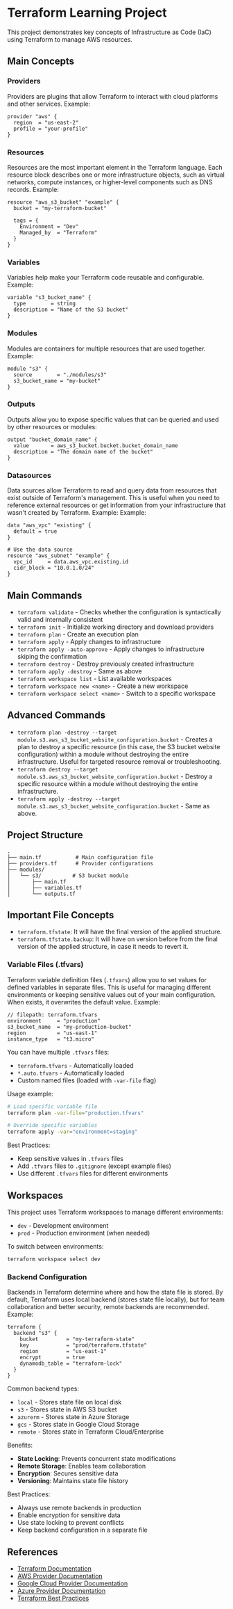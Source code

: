 # Terraform Learning Project

This project demonstrates key concepts of Infrastructure as Code (IaC) using Terraform to manage AWS resources.

## Main Concepts

### Providers

Providers are plugins that allow Terraform to interact with cloud platforms and other services. Example:

```hcl
provider "aws" {
  region  = "us-east-2"
  profile = "your-profile"
}
```

### Resources

Resources are the most important element in the Terraform language. Each resource block describes one or more infrastructure objects, such as virtual networks, compute instances, or higher-level components such as DNS records. Example:

```hcl
resource "aws_s3_bucket" "example" {
  bucket = "my-terraform-bucket"

  tags = {
    Environment = "Dev"
    Managed_by  = "Terraform"
  }
}
```

### Variables

Variables help make your Terraform code reusable and configurable. Example:

```hcl
variable "s3_bucket_name" {
  type        = string
  description = "Name of the S3 bucket"
}
```

### Modules

Modules are containers for multiple resources that are used together. Example:

```hcl
module "s3" {
  source        = "./modules/s3"
  s3_bucket_name = "my-bucket"
}
```

### Outputs

Outputs allow you to expose specific values that can be queried and used by other resources or modules:

```hcl
output "bucket_domain_name" {
  value       = aws_s3_bucket.bucket.bucket_domain_name
  description = "The domain name of the bucket"
}
```

### Datasources

Data sources allow Terraform to read and query data from resources that exist outside of Terraform's management. This is useful when you need to reference external resources or get information from your infrastructure that wasn't created by Terraform. Example: Example:

```hcl
data "aws_vpc" "existing" {
  default = true
}

# Use the data source
resource "aws_subnet" "example" {
  vpc_id     = data.aws_vpc.existing.id
  cidr_block = "10.0.1.0/24"
}
```

## Main Commands

- `terraform validate` - Checks whether the configuration is syntactically valid and internally consistent
- `terraform init` - Initialize working directory and download providers
- `terraform plan` - Create an execution plan
- `terraform apply` - Apply changes to infrastructure
- `terraform apply -auto-approve` - Apply changes to infrastructure skiping the confirmation
- `terraform destroy` - Destroy previously created infrastructure
- `terraform apply -destroy` - Same as above
- `terraform workspace list` - List available workspaces
- `terraform workspace new <name>` - Create a new workspace
- `terraform workspace select <name>` - Switch to a specific workspace

## Advanced Commands

- `terraform plan -destroy --target module.s3.aws_s3_bucket_website_configuration.bucket` - Creates a plan to destroy a specific resource (in this case, the S3 bucket website configuration) within a module without destroying the entire infrastructure. Useful for targeted resource removal or troubleshooting.
- `terraform destroy --target module.s3.aws_s3_bucket_website_configuration.bucket` - Destroy a specific resource within a module without destroying the entire infrastructure.
- `terraform apply -destroy --target module.s3.aws_s3_bucket_website_configuration.bucket` - Same as above.

## Project Structure

```
.
├── main.tf           # Main configuration file
├── providers.tf      # Provider configurations
├── modules/
│   └── s3/          # S3 bucket module
│       ├── main.tf
│       ├── variables.tf
│       └── outputs.tf
```

## Important File Concepts

- `terraform.tfstate`: It will have the final version of the applied structure.
- `terraform.tfstate.backup`: It will have on version before from the final version of the applied structure, in case it needs to revert it.

### Variable Files (.tfvars)

Terraform variable definition files (`.tfvars`) allow you to set values for defined variables in separate files. This is useful for managing different environments or keeping sensitive values out of your main configuration. When exists, it overwrites the default value. Example:

```hcl
// filepath: terraform.tfvars
environment     = "production"
s3_bucket_name  = "my-production-bucket"
region          = "us-east-1"
instance_type   = "t3.micro"
```

You can have multiple `.tfvars` files:

- `terraform.tfvars` - Automatically loaded
- `*.auto.tfvars` - Automatically loaded
- Custom named files (loaded with `-var-file` flag)

Usage example:

```bash
# Load specific variable file
terraform plan -var-file="production.tfvars"

# Override specific variables
terraform apply -var="environment=staging"
```

Best Practices:

- Keep sensitive values in `.tfvars` files
- Add `.tfvars` files to `.gitignore` (except example files)
- Use different `.tfvars` files for different environments

## Workspaces

This project uses Terraform workspaces to manage different environments:

- `dev` - Development environment
- `prod` - Production environment (when needed)

To switch between environments:

```bash
terraform workspace select dev
```

### Backend Configuration

Backends in Terraform determine where and how the state file is stored. By default, Terraform uses local backend (stores state file locally), but for team collaboration and better security, remote backends are recommended. Example:

```hcl
terraform {
  backend "s3" {
    bucket         = "my-terraform-state"
    key            = "prod/terraform.tfstate"
    region         = "us-east-1"
    encrypt        = true
    dynamodb_table = "terraform-lock"
  }
}
```

Common backend types:

- `local` - Stores state file on local disk
- `s3` - Stores state in AWS S3 bucket
- `azurerm` - Stores state in Azure Storage
- `gcs` - Stores state in Google Cloud Storage
- `remote` - Stores state in Terraform Cloud/Enterprise

Benefits:

- **State Locking**: Prevents concurrent state modifications
- **Remote Storage**: Enables team collaboration
- **Encryption**: Secures sensitive data
- **Versioning**: Maintains state file history

Best Practices:

- Always use remote backends in production
- Enable encryption for sensitive data
- Use state locking to prevent conflicts
- Keep backend configuration in a separate file

## References

- [Terraform Documentation](https://www.terraform.io/docs)
- [AWS Provider Documentation](https://registry.terraform.io/providers/hashicorp/aws/latest/docs)
- [Google Cloud Provider Documentation](https://registry.terraform.io/providers/hashicorp/google/latest/docs)
- [Azure Provider Documentation](https://registry.terraform.io/providers/hashicorp/azurerm/latest/docs)
- [Terraform Best Practices](https://www.terraform-best-practices.com/)
